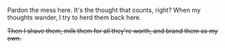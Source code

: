 Pardon the mess here. It's the thought that counts, right? When my thoughts wander, I try to herd them back here.

<strike>Then I shave them, milk them for all they're worth, and brand them as my own.</strike>



